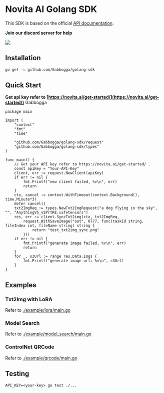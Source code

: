 # Novita AI Golang SDK

This SDK is based on the official [API documentation](https://docs.novita.ai/).

**Join our discord server for help**

[![](https://dcbadge.vercel.app/api/server/Mqx7nWYzDF)](https://discord.gg/Mqx7nWYzDF)

## Installation

```bash
go get -u github.com/Gabbogga/golang-sdk
```

## Quick Start

**Get api key refer to [https://novita.ai/get-started/](https://novita.ai/get-started/)**
Gabbogga
```golang
package main

import (
	"context"
	"fmt"
	"time"

	"github.com/Gabbogga/golang-sdk/request"
	"github.com/Gabbogga/golang-sdk/types"
)

func main() {
	// Get your API key refer to https://novita.ai/get-started/ .
	const apiKey = "Your-API-Key"
	client, err := request.NewClient(apiKey)
	if err != nil {
		fmt.Printf("new client failed, %v\n", err)
		return
	}
	ctx, cancel := context.WithTimeout(context.Background(), time.Minute*3)
	defer cancel()
	txt2ImgReq := types.NewTxt2ImgRequest("a dog flying in the sky", "", "AnythingV5_v5PrtRE.safetensors")
	res, err := client.SyncTxt2img(ctx, txt2ImgReq,
		request.WithSaveImage("out", 0777, func(taskId string, fileIndex int, fileName string) string {
			return "test_txt2img_sync.png"
		}))
	if err != nil {
		fmt.Printf("generate image failed, %v\n", err)
		return
	}
	for _, s3Url := range res.Data.Imgs {
		fmt.Printf("generate image url: %v\n", s3Url)
	}
}
```

## Examples

### Txt2Img with LoRA

Refer to [./example/lora/main.go](./example/lora/main.go)

### Model Search

Refer to [./example/model_search/main.go](./example/model_search/main.go)

### ControlNet QRCode

Refer to [./example/qrcode/main.go](./example/qrcode/main.go)

## Testing

```
API_KEY=<your-key> go test ./...
```